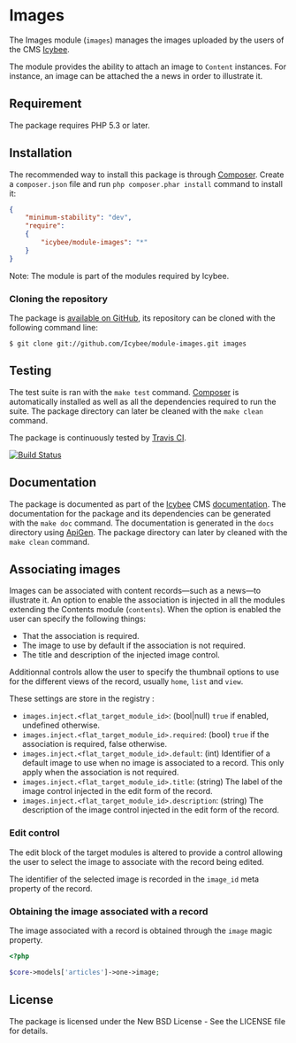 # Images

The Images module (`images`) manages the images uploaded by the users of the
CMS [Icybee](http://icybee.org/).

The module provides the ability to attach an image to `Content` instances. For instance,
an image can be attached the a news in order to illustrate it.





## Requirement

The package requires PHP 5.3 or later.





## Installation

The recommended way to install this package is through [Composer](http://getcomposer.org/).
Create a `composer.json` file and run `php composer.phar install` command to install it:

```json
{
	"minimum-stability": "dev",
	"require":
	{
		"icybee/module-images": "*"
	}
}
```

Note: The module is part of the modules required by Icybee.





### Cloning the repository

The package is [available on GitHub](https://github.com/Icybee/module-images), its repository can be
cloned with the following command line:

	$ git clone git://github.com/Icybee/module-images.git images





## Testing

The test suite is ran with the `make test` command. [Composer](http://getcomposer.org/) is
automatically installed as well as all the dependencies required to run the suite. The package
directory can later be cleaned with the `make clean` command.

The package is continuously tested by [Travis CI](http://about.travis-ci.org/).

[![Build Status](https://travis-ci.org/Icybee/module-images.png?branch=master)](https://travis-ci.org/Icybee/module-images)





## Documentation

The package is documented as part of the [Icybee](http://icybee.org/) CMS
[documentation](http://icybee.org/docs/). The documentation for the package and its
dependencies can be generated with the `make doc` command. The documentation is generated in
the `docs` directory using [ApiGen](http://apigen.org/). The package directory can later by
cleaned with the `make clean` command.





## Associating images

Images can be associated with content records—such as a news—to illustrate it. An option to enable
the association is injected in all the modules extending the Contents module (`contents`). When the
option is enabled the user can specify the following things:

- That the association is required.
- The image to use by default if the association is not required.
- The title and description of the injected image control.

Additionnal controls allow the user to specify the thumbnail options to use for the different views
of the record, usually `home`, `list` and `view`.

These settings are store in the registry :

- `images.inject.<flat_target_module_id>`: (bool|null) `true` if enabled, undefined otherwise.
- `images.inject.<flat_target_module_id>.required`: (bool) `true` if the association is required,
false otherwise.
- `images.inject.<flat_target_module_id>.default`: (int) Identifier of a default image to use
when no image is associated to a record. This only apply when the association is not required.
- `images.inject.<flat_target_module_id>.title`: (string) The label of the image control injected
in the edit form of the record.
- `images.inject.<flat_target_module_id>.description`: (string) The description of the image
control injected in the edit form of the record.





### Edit control
	
The edit block of the target modules is altered to provide a control allowing the user to select
the image to associate with the record being edited.

The identifier of the selected image is recorded in the `image_id` meta property of the record.





### Obtaining the image associated with a record

The image associated with a record is obtained through the `image` magic property.

```php
<?php

$core->models['articles']->one->image;
```





## License

The package is licensed under the New BSD License - See the LICENSE file for details.